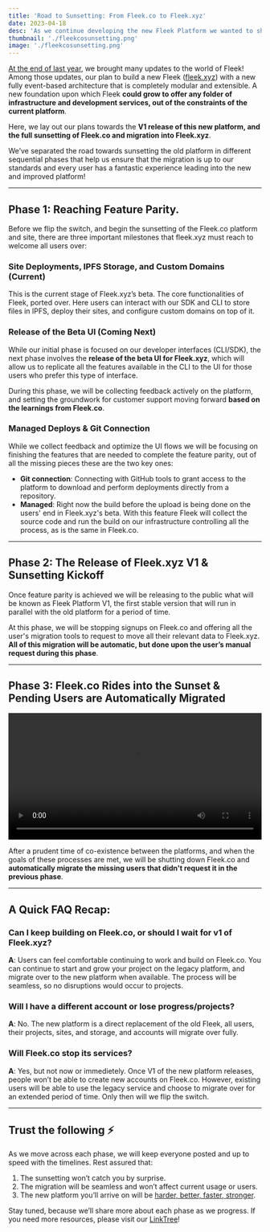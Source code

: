 ```yaml
---
title: 'Road to Sunsetting: From Fleek.co to Fleek.xyz'
date: 2023-04-18
desc: 'As we continue developing the new Fleek Platform we wanted to share more information about what the process of shutting down our legacy Fleek.co platform will look like.'
thumbnail: './fleekcosunsetting.png'
image: './fleekcosunsetting.png'
---
```


[At the end of last year](/blog/announcements/introducing-fleek-network-and-fleek-xyz/), we brought many updates to the world of Fleek! Among those updates, our plan to build a new Fleek ([fleek.xyz](http://fleek.xyz/)) with a new fully event-based architecture that is completely modular and extensible. A new foundation upon which Fleek **could grow to offer any folder of infrastructure and development services, out of the constraints of the current platform**.

Here, we lay out our plans towards the **V1 release of this new platform, and the full sunsetting of Fleek.co and migration into Fleek.xyz**.

We’ve separated the road towards sunsetting the old platform in different sequential phases that help us ensure that the migration is up to our standards and every user has a fantastic experience leading into the new and improved platform!

---

## Phase 1: Reaching Feature Parity.

Before we flip the switch, and begin the sunsetting of the Fleek.co platform and site, there are three important milestones that fleek.xyz must reach to welcome all users over:

### Site Deployments, IPFS Storage, and Custom Domains (Current)

This is the current stage of Fleek.xyz’s beta. The core functionalities of Fleek, ported over. Here users can interact with our SDK and CLI to store files in IPFS, deploy their sites, and configure custom domains on top of it.

### Release of the Beta UI (Coming Next)

While our initial phase is focused on our developer interfaces (CLI/SDK), the next phase involves the **release of the beta UI for Fleek.xyz**, which will allow us to replicate all the features available in the CLI to the UI for those users who prefer this type of interface.

During this phase, we will be collecting feedback actively on the platform, and setting the groundwork for customer support moving forward **based on the learnings from Fleek.co**.

### Managed Deploys & Git Connection

While we collect feedback and optimize the UI flows we will be focusing on finishing the features that are needed to complete the feature parity, out of all the missing pieces these are the two key ones:

- **Git connection**: Connecting with GitHub tools to grant access to the platform to download and perform deployments directly from a repository.
- **Managed**: Right now the build before the upload is being done on the users' end in Fleek.xyz's beta. With this feature Fleek will collect the source code and run the build on our infrastructure controlling all the process, as is the same in Fleek.co.

---

## Phase 2: The Release of Fleek.xyz V1 & Sunsetting Kickoff

Once feature parity is achieved we will be releasing to the public what will be known as Fleek Platform V1, the first stable version that will run in parallel with the old platform for a period of time.

At this phase, we will be stopping signups on Fleek.co and offering all the user's migration tools to request to move all their relevant data to Fleek.xyz. **All of this migration will be automatic, but done upon the user’s manual request during this phase**.

---

## Phase 3: Fleek.co Rides into the Sunset & Pending Users are Automatically Migrated

<video width="100%" height="auto" autoplay loop>
 <source src="ride-into-sunset.mp4" type="video/mp4">
 Your browser does not support the video tag.
</video>

After a prudent time of co-existence between the platforms, and when the goals of these processes are met, we will be shutting down Fleek.co and **automatically migrate the missing users that didn't request it in the previous phase**.

---

## A Quick FAQ Recap:

### Can I keep building on Fleek.co, or should I wait for v1 of Fleek.xyz?

**A**: Users can feel comfortable continuing to work and build on Fleek.co. You can continue to start and grow your project on the legacy platform, and migrate over to the new platform when available. The process will be seamless, so no disruptions would occur to projects.

### Will I have a different account or lose progress/projects?

**A**: No. The new platform is a direct replacement of the old Fleek, all users, their projects, sites, and storage, and accounts will migrate over fully.

### Will Fleek.co stop its services?

**A**: Yes, but not now or immedietely. Once V1 of the new platform releases, people won’t be able to create new accounts on Fleek.co. However, existing users will be able to use the legacy service and choose to migrate over for an extended period of time. Only then will we flip the switch.

---

## Trust the following ⚡

As we move across each phase, we will keep everyone posted and up to speed with the timelines. Rest assured that:

1. The sunsetting won’t catch you by surprise.
2. The migration will be seamless and won’t affect current usage or users.
3. The new platform you’ll arrive on will be [harder, better, faster, stronger](https://app.fleek.xyz).

Stay tuned, because we’ll share more about each phase as we progress. If you need more resources, please visit our [LinkTree](https://linktr.ee/fleek)!
